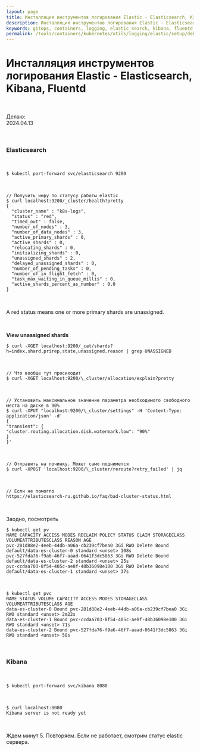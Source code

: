 ```yaml
---
layout: page
title: Инсталляция инструментов логирования Elastic - Elasticsearch, Kibana, Fluentd
description: Инсталляция инструментов логирования Elastic - Elasticsearch, Kibana, Fluentd
keywords: gitops, containers, logging, elastic search, kibana, fluentd
permalink: /tools/containers/kubernetes/utils/logging/elastic/setup/debug/
---
```


# Инсталляция инструментов логирования Elastic - Elasticsearch, Kibana, Fluentd

<br/>

Делаю:  
2024.04.13

<br/>

### Elasticsearch

<br/>

```
$ kubectl port-forward svc/elasticsearch 9200
```

<br/>

```
// Получить инфу по статусу работы elastic
$ curl localhost:9200/_cluster/health?pretty
{
  "cluster_name" : "k8s-logs",
  "status" : "red",
  "timed_out" : false,
  "number_of_nodes" : 3,
  "number_of_data_nodes" : 3,
  "active_primary_shards" : 0,
  "active_shards" : 0,
  "relocating_shards" : 0,
  "initializing_shards" : 0,
  "unassigned_shards" : 2,
  "delayed_unassigned_shards" : 0,
  "number_of_pending_tasks" : 0,
  "number_of_in_flight_fetch" : 0,
  "task_max_waiting_in_queue_millis" : 0,
  "active_shards_percent_as_number" : 0.0
}
```

<br/>

A red status means one or more primary shards are unassigned.

<br/>

**View unassigned shards**

```
$ curl -XGET localhost:9200/_cat/shards?h=index,shard,prirep,state,unassigned.reason | grep UNASSIGNED
```

<br/>

```
// Что вообще тут просиходит
$ curl -XGET localhost:9200/\_cluster/allocation/explain?pretty
```

<br/>

```
// Установить максимальное значение параметра необходимого свободного места на диске в 90%
$ curl -XPUT "localhost:9200/\_cluster/settings" -H 'Content-Type: application/json' -d'
{
"transient": {
"cluster.routing.allocation.disk.watermark.low": "90%"
}
}'
```

<br/>

```
// Отправить на починку. Может само поднимется
$ curl -XPOST 'localhost:9200/\_cluster/reroute?retry_failed' | jq
```

<br/>

```
// Если не помогло
https://elasticsearch-ru.github.io/faq/bad-cluster-status.html
```

<br/>

Заодно, посмотреть

```
$ kubectl get pv
NAME CAPACITY ACCESS MODES RECLAIM POLICY STATUS CLAIM STORAGECLASS VOLUMEATTRIBUTESCLASS REASON AGE
pvc-281d88e2-4eeb-44db-a06a-cb239cf7bea0 3Gi RWO Delete Bound default/data-es-cluster-0 standard <unset> 108s
pvc-527fda76-f9a6-46f7-aaad-0641f3dc5863 3Gi RWO Delete Bound default/data-es-cluster-2 standard <unset> 25s
pvc-ccdaa703-8f54-405c-ae8f-48b36098e100 3Gi RWO Delete Bound default/data-es-cluster-1 standard <unset> 37s
```

<br/>

```
$ kubectl get pvc
NAME STATUS VOLUME CAPACITY ACCESS MODES STORAGECLASS VOLUMEATTRIBUTESCLASS AGE
data-es-cluster-0 Bound pvc-281d88e2-4eeb-44db-a06a-cb239cf7bea0 3Gi RWO standard <unset> 2m22s
data-es-cluster-1 Bound pvc-ccdaa703-8f54-405c-ae8f-48b36098e100 3Gi RWO standard <unset> 71s
data-es-cluster-2 Bound pvc-527fda76-f9a6-46f7-aaad-0641f3dc5863 3Gi RWO standard <unset> 58s
```

<br/>

### Kibana

<br/>

```
$ kubectl port-forward svc/kibana 8080
```

<br/>

```
$ curl localhost:8080
Kibana server is not ready yet
```

<br/>

Ждем минут 5. Повторяем. Если не работает, смотрим статус elastic сервера.
